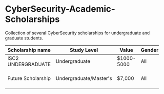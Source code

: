 # CyberSecurity-Academic-Scholarships
Collection of several CyberSecurity scholarships for undergraduate and graduate students.

 | Scholarship name  | Study Level    | Value      | Gender | Available |  Link                                                   | 
 |-------------------|----------------| -----------|--------|--------| -------------------------------------------------------   |
 | ISC2 UNDERGRADUATE| Undergraduate  | $1000-5000 |  All   | Global |  https://www.iamcybersafe.org/s/undergraduate-scholarships |
 | Future Scholarship | Undergraduate/Master's | $7,000 | All | Outside North America  | https://www.palantir.com/careers/students/scholarship/future-global/ |